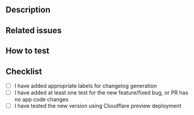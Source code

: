 ## Description

<!-- Describe the changes in this PR -->

## Related issues

<!-- Link any related issues here -->

## How to test

<!-- Add instructions on how to test this PR -->

## Checklist

- [ ] I have added appropriate labels for changelog generation
- [ ] I have added at least one test for the new feature/fixed bug, or PR has no app code changes
- [ ] I have tested the new version using Cloudflare preview deployment
